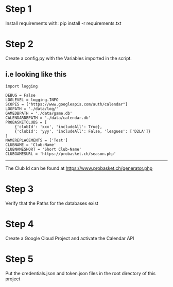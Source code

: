 # Step 1
Install requirements with: pip install -r requirements.txt

# Step 2
Create a config.py with the Variables imported in the script.

i.e looking like this
-----------------------------------------------------------------
```
import logging

DEBUG = False
LOGLEVEL = logging.INFO
SCOPES = ["https://www.googleapis.com/auth/calendar"]
LOGPATH = './data/log/'
GAMEDBPATH = './data/game.db'
CALENDARDBPATH = './data/calendar.db'
PROBASKETCLUBS = [
	{'clubId': 'xxx', 'includeAll': True}, 
	{'clubId': 'yyy', 'includeAll': False, 'leagues': ['D2LA']}
]
NAMEREPLACEMENTS = ['Test']
CLUBNAME = 'Club-Name'
CLUBNAMESHORT = 'Short Club-Name'
CLUBGAMESURL = 'https://probasket.ch/season.php'
```
-----------------------------------------------------------------
The Club Id can be found at https://www.probasket.ch/generator.php

# Step 3
Verify that the Paths for the databases exist

# Step 4
Create a Google Cloud Project and activate the Calendar API

# Step 5
Put the credentials.json and token.json files in the root directory of this project